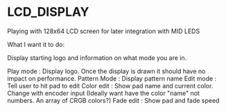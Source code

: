 # LCD_DISPLAY

Playing with 128x64 LCD screen for later integration with MID LEDS

What I want it to do:

Display starting logo and information on what mode you are in.

Play mode     : Display logo. Once the display is drawn it should have no impact on performance.
Pattern Mode  : Display pattern name 
Edit mode     : Tell user to hit pad to edit
Color edit    : Show pad name and current color. Change with encoder input (Ideally want have the color "name" not numbers. An array of CRGB colors?)
Fade edit     : Show pad and fade speed

